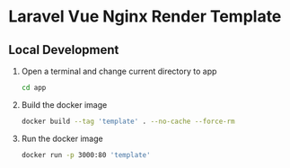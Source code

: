 # Laravel Vue Nginx Render Template

## Local Development

1. Open a terminal and change current directory to app

    ````cmd
    cd app

2. Build the docker image

    ````sh
    docker build --tag 'template' . --no-cache --force-rm

3. Run the docker image

    ````sh
    docker run -p 3000:80 'template'
